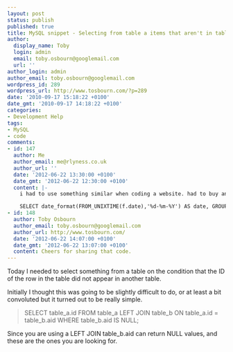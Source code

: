 ```yaml
---
layout: post
status: publish
published: true
title: MySQL snippet - Selecting from table a items that aren't in table b.
author:
  display_name: Toby
  login: admin
  email: toby.osbourn@googlemail.com
  url: ''
author_login: admin
author_email: toby.osbourn@googlemail.com
wordpress_id: 289
wordpress_url: http://www.tosbourn.com/?p=289
date: '2010-09-17 15:18:22 +0100'
date_gmt: '2010-09-17 14:18:22 +0100'
categories:
- Development Help
tags:
- MySQL
- code
comments:
- id: 147
  author: Me
  author_email: me@rlyness.co.uk
  author_url: ''
  date: '2012-06-22 13:30:00 +0100'
  date_gmt: '2012-06-22 12:30:00 +0100'
  content: |-
    i had to use something similar when coding a website. had to buy an SQL book to help teach myself this stuff:

    SELECT date_format(FROM_UNIXTIME(f.date),'%d-%m-%Y') AS date, GROUP_CONCAT(CONVERT(f.id, CHAR(3000)) ORDER BY f.date, f.id) AS ids, f.date AS unixdateFROM fixtures AS fWHERE f.date &gt; unix_timestamp()AND f.outcome = ''AND f.id NOT IN(SELECT r.fixtureIDFROM results AS rWHERE r.userID = '$_SESSION[userID]')GROUP BY date_format(FROM_UNIXTIME(f.date),'%d-%m-%Y')ORDER BY f.date;
- id: 148
  author: Toby Osbourn
  author_email: toby.osbourn@googlemail.com
  author_url: http://www.tosbourn.com/
  date: '2012-06-22 14:07:00 +0100'
  date_gmt: '2012-06-22 13:07:00 +0100'
  content: Cheers for sharing that code.
---
```

<p>Today I needed to select something from a table on the condition that the ID of the row in the table did not appear in another table.</p>
<p>Initially I thought this was going to be slightly difficult to do, or at least a bit convoluted but it turned out to be really simple.</p>
<blockquote><p>SELECT table_a.id FROM table_a LEFT JOIN table_b ON table_a.id = table_b.aid WHERE table_b.aid IS NULL;</p></blockquote>
<p>Since you are using a LEFT JOIN table_b.aid can return NULL values, and these are the ones you are looking for.</p>

